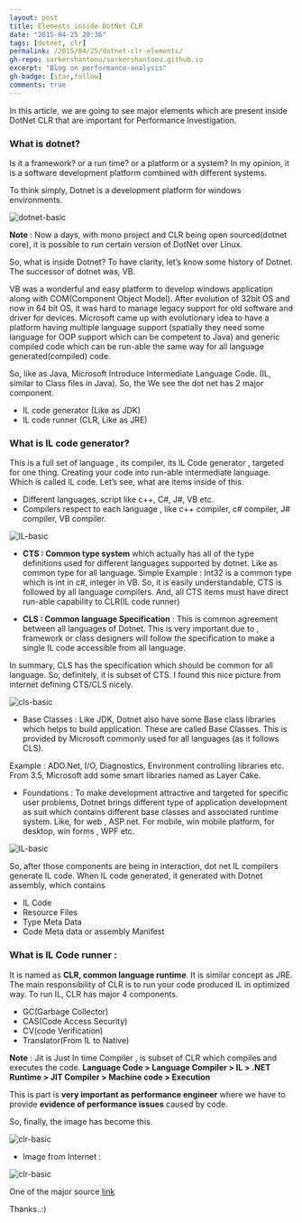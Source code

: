 ```yaml
---
layout: post
title: Elements inside DotNet CLR
date: "2015-04-25 20:36"
tags: [dotnet, clr]
permalink: /2015/04/25/dotnet-clr-elements/
gh-repo: sarkershantonu/sarkershantonu.github.io
excerpt: "Blog on performance-analysis"
gh-badge: [star,follow]
comments: true
---
```

In this article, we are going to see major elements which are present inside DotNet CLR that are important for Performance Investigation. 

### What is dotnet?
Is it a framework? or a run time? or a platform or a system? In my opinion, it is a software development platform combined with different systems.

To think simply, Dotnet is a development platform for windows environments.

![dotnet-basic](/images/dotnet/clr/dotnet-basic.png)

**Note** : Now a days, with mono project and CLR being open sourced(dotnet core), it is possible to run certain version of DotNet over Linux. 

So, what is inside Dotnet? To have clarity, let’s know some history of Dotnet. The successor of dotnet was, VB. 

VB was a wonderful and easy platform to develop windows application along with COM(Component Object Model). After evolution of 32bit OS and now in 64 bit OS, it was hard to manage legacy support for old software and driver for devices. Microsoft came up with evolutionary idea to have a platform having multiple language support (spatially they need some language for OOP support which can be competent to Java) and generic compiled code which can be run-able the same way for all language generated(compiled) code. 

So, like as Java, Microsoft Introduce Intermediate Language Code. (IL, similar to Class files in Java). So, the We see the dot net has 2 major component.
- IL code generator (Like as JDK)
- IL code runner (CLR, Like as JRE)

### What is IL code generator? 
This is a full set of language , its compiler, its IL Code generator , targeted for one thing. Creating your code into run-able intermediate language. Which is called IL code. Let’s see, what are items inside of this.
- Different languages, script like c++, C#, J#, VB etc.
- Compilers respect to each language , like c++ compiler, c# compiler, J# compiler, VB compiler.

![IL-basic](/images/dotnet/clr/il-work.png)

- **CTS : Common type system** which actually has all of the type definitions used for different languages supported by dotnet. Like as common type for all language. Simple Example : Int32 is a common type which is int in c#, integer in VB. So, it is easily understandable, CTS is followed by all language compilers. And, all CTS items must have direct run-able capability to CLR(IL code runner)

- **CLS :  Common language Specification** : This is common agreement between all languages of Dotnet. This is very important due to , framework or class designers will follow the specification to make a single IL code accessible from all language. 

In summary, CLS has the specification which should be common for all language. So, definitely, it is subset of CTS. I found this nice picture from internet defining CTS/CLS nicely.

![cls-basic](/images/dotnet/clr/cls.png)

- Base Classes : Like JDK, Dotnet also have some Base class libraries which helps to build application. These are called Base Classes. This is provided by Microsoft commonly used for all languages (as it follows CLS). 

Example : ADO.Net, I/O, Diagnostics, Environment controlling libraries etc. From 3.5, Microsoft add some smart libraries named as Layer Cake.

- Foundations : To make development attractive and targeted for specific user problems, Dotnet brings different type of application development as suit which contains different base classes and associated runtime system. Like, for web , ASP.net. For mobile, win mobile platform, for desktop, win forms , WPF etc.

![IL-basic](/images/dotnet/clr/dotnet-component-overview.png)

So, after those components are being in interaction, dot net IL compilers generate IL code. When IL code generated, it generated with Dotnet assembly, which contains
- IL Code
- Resource Files
- Type Meta Data
- Code Meta data or assembly Manifest

### What is IL Code runner : 
It is named as **CLR, common language runtime**. It is similar concept as JRE. The main responsibility of CLR is to run your code produced IL in optimized way. To run IL, CLR has major 4 components.
- GC(Garbage Collector)
- CAS(Code Access Security)
- CV(code Verification)
- Translator(From IL to Native)

**Note** : Jit is Just In time Compiler , is subset of CLR which compiles and executes the code. **Language Code > Language  Compiler > IL > .NET Runtime > JIT Compiler > Machine code > Execution**

This is part is **very important as performance engineer** where we have to provide **evidence of performance issues** caused by code. 

So, finally, the image has become this.

![clr-basic](/images/dotnet/clr/dotnet-component.png)

- Image from Internet :

![clr-basic](/images/dotnet/clr/dotnet-component-overview-internet.png)

One of the major source [link](http://www.developerin.net/a/39-Intro-to-.Net-FrameWork/23-Components-of-.Net-Framework)

Thanks..:)